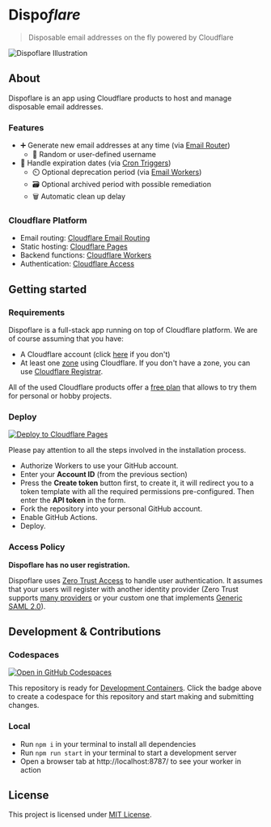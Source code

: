 # Dispo<em>flare</em>

> Disposable email addresses on the fly powered by Cloudflare

![Dispoflare Illustration](.design/illustration.svg)

## About

Dispoflare is an app using Cloudflare products to host and manage disposable email addresses.

### Features

- ➕ Generate new email addresses at any time (via [Email Router](https://developers.cloudflare.com/email-routing/))
  - 🔀 Random or user-defined username
- 📅 Handle expiration dates (via [Cron Triggers](https://developers.cloudflare.com/workers/platform/triggers/cron-triggers/))
  - ⏲️ Optional deprecation period (via [Email Workers](https://developers.cloudflare.com/email-routing/email-workers/))
  - 🗃️ Optional archived period with possible remediation
  - 🗑️ Automatic clean up delay

### Cloudflare Platform

- Email routing: [Cloudflare Email Routing](https://www.cloudflare.com/products/email-routing/)
- Static hosting: [Cloudflare Pages](https://pages.cloudflare.com/)
- Backend functions: [Cloudflare Workers](https://workers.cloudflare.com/)
- Authentication: [Cloudflare Access](https://www.cloudflare.com/products/zero-trust/access/)

## Getting started

### Requirements

Dispoflare is a full-stack app running on top of Cloudflare platform.
We are of course assuming that you have:

- A Cloudflare account (click [here](https://dash.cloudflare.com/sign-up) if you don't)
- At least one [zone](https://www.cloudflare.com/learning/dns/glossary/dns-zone/) using Cloudflare.
  If you don't have a zone, you can use [Cloudflare Registrar](https://www.cloudflare.com/products/registrar/).

All of the used Cloudflare products offer a [free plan](https://www.cloudflare.com/plans/) that allows to try them for personal or hobby projects.

### Deploy

[![Deploy to Cloudflare Pages](https://deploy.workers.cloudflare.com/button)](https://deploy.workers.cloudflare.com/?url=https://github.com/LeoColomb/dispoflare&authed=true&apiTokenTmpl=%5B%7B%22key%22%3A%22page%22%2C%22type%22%3A%22edit%22%7D%2C%7B%22key%22%3A%22workers_kv_storage%22%2C%22type%22%3A%22edit%22%7D%2C%7B%22key%22%3A%22workers_scripts%22%2C%22type%22%3A%22edit%22%7D%2C%7B%22key%22%3A%22access%22%2C%22type%22%3A%22edit%22%7D%2C%7B%22key%22%3A%22email_routing_address%22%2C%22type%22%3A%22read%22%7D%2C%7B%22key%22%3A%22email_routing_rule%22%2C%22type%22%3A%22edit%22%7D%2C%7B%22key%22%3A%22zone%22%2C%22type%22%3A%22read%22%7D%5D&apiTokenName=Dispoflare)

Please pay attention to all the steps involved in the installation process.

- Authorize Workers to use your GitHub account.
- Enter your **Account ID** (from the previous section)
- Press the **Create token** button first, to create it, it will redirect you to a token template with all the required permissions pre-configured.
  Then enter the **API token** in the form.
- Fork the repository into your personal GitHub account.
- Enable GitHub Actions.
- Deploy.

### Access Policy

**Dispoflare has no user registration.**

Dispoflare uses [Zero Trust Access](https://www.cloudflare.com/products/zero-trust/access/) to handle user authentication.
It assumes that your users will register with another identity provider (Zero Trust supports [many providers](https://developers.cloudflare.com/cloudflare-one/identity/idp-integration/) or your custom one that implements [Generic SAML 2.0](https://developers.cloudflare.com/cloudflare-one/identity/idp-integration/generic-saml/)).

## Development & Contributions

### Codespaces

[![Open in GitHub Codespaces](https://github.com/codespaces/badge.svg)](https://github.com/codespaces/new?hide_repo_select=true&ref=main&repo=586503021)

This repository is ready for [Development Containers](https://containers.dev/).
Click the badge above to create a codespace for this repository and start making and submitting changes.

### Local

- Run `npm i` in your terminal to install all dependencies
- Run `npm run start` in your terminal to start a development server
- Open a browser tab at http://localhost:8787/ to see your worker in action

## License

This project is licensed under [MIT License](LICENSE).
